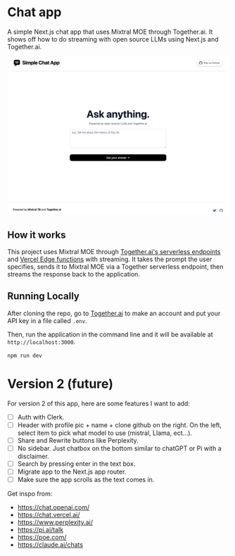 # Chat app

A simple Next.js chat app that uses Mixtral MOE through Together.ai. It shows off how to do streaming with open source LLMs using Next.js and Together.ai.

[![Simple Chat app](./public/screenshot.png)](https://simple-ai-chat.vercel.app)

## How it works

This project uses Mixtral MOE through [Together.ai's serverless endpoints](https://docs.together.ai/docs/inference-models) and [Vercel Edge functions](https://vercel.com/features/edge-functions) with streaming. It takes the prompt the user specifies, sends it to Mixtral MOE via a Together serverless endpoint, then streams the response back to the application.

## Running Locally

After cloning the repo, go to [Together.ai](https://together.ai) to make an account and put your API key in a file called `.env`.

Then, run the application in the command line and it will be available at `http://localhost:3000`.

```bash
npm run dev
```

# Version 2 (future)

For version 2 of this app, here are some features I want to add:

- [ ] Auth with Clerk.
- [ ] Header with profile pic + name + clone github on the right. On the left, select item to pick what model to use (mistral, Llama, ect...).
- [ ] Share and Rewrite buttons like Perplexity.
- [ ] No sidebar. Just chatbox on the bottom similar to chatGPT or Pi with a disclaimer.
- [ ] Search by pressing enter in the text box.
- [ ] Migrate app to the Next.js app router.
- [ ] Make sure the app scrolls as the text comes in.

Get inspo from:

- https://chat.openai.com/
- https://chat.vercel.ai/
- https://www.perplexity.ai/
- https://pi.ai/talk
- https://poe.com/
- https://claude.ai/chats
